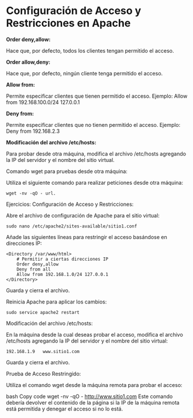 # Configuración de Acceso y Restricciones en Apache

**Order deny,allow:**

Hace que, por defecto, todos los clientes tengan permitido el acceso.

**Order allow,deny:**

Hace que, por defecto, ningún cliente tenga permitido el acceso.

**Allow from:**

Permite especificar clientes que tienen permitido el acceso. Ejemplo: Allow from 192.168.100.0/24 127.0.0.1

**Deny from:**

Permite especificar clientes que no tienen permitido el acceso. Ejemplo: Deny from 192.168.2.3

**Modificación del archivo /etc/hosts:**

Para probar desde otra máquina, modifica el archivo /etc/hosts agregando la IP del servidor y el nombre del sitio virtual.

Comando wget para pruebas desde otra máquina:

Utiliza el siguiente comando para realizar peticiones desde otra máquina: 

```
wget -nv -qO - url.
```

Ejercicios:
Configuración de Acceso y Restricciones:

Abre el archivo de configuración de Apache para el sitio virtual:

```
sudo nano /etc/apache2/sites-available/sitio1.conf
```

Añade las siguientes líneas para restringir el acceso basándose en direcciones IP:

```
<Directory /var/www/html>
    # Permitir a ciertas direcciones IP
    Order deny,allow
    Deny from all
    Allow from 192.168.1.0/24 127.0.0.1
</Directory>
```

Guarda y cierra el archivo.

Reinicia Apache para aplicar los cambios:

```
sudo service apache2 restart
```

Modificación del archivo /etc/hosts:

En la máquina desde la cual deseas probar el acceso, modifica el archivo /etc/hosts agregando la IP del servidor y el nombre del sitio virtual:

```
192.168.1.9   www.sitio1.com
```
Guarda y cierra el archivo.

Prueba de Acceso Restringido:

Utiliza el comando wget desde la máquina remota para probar el acceso:

bash
Copy code
wget -nv -qO - http://www.sitio1.com
Este comando debería devolver el contenido de la página si la IP de la máquina remota está permitida y denegar el acceso si no lo está.
